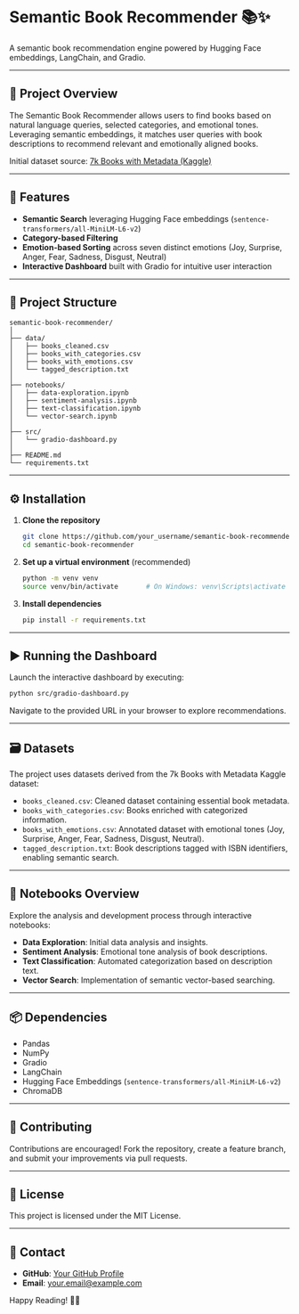 # Semantic Book Recommender 📚✨

A semantic book recommendation engine powered by Hugging Face embeddings, LangChain, and Gradio.

---

## 📖 Project Overview

The Semantic Book Recommender allows users to find books based on natural language queries, selected categories, and emotional tones. Leveraging semantic embeddings, it matches user queries with book descriptions to recommend relevant and emotionally aligned books.

Initial dataset source: [7k Books with Metadata (Kaggle)](https://www.kaggle.com/datasets/dylanjcastillo/7k-books-with-metadata)

---

## 🚀 Features

- **Semantic Search** leveraging Hugging Face embeddings (`sentence-transformers/all-MiniLM-L6-v2`)
- **Category-based Filtering**
- **Emotion-based Sorting** across seven distinct emotions (Joy, Surprise, Anger, Fear, Sadness, Disgust, Neutral)
- **Interactive Dashboard** built with Gradio for intuitive user interaction

---

## 📁 Project Structure

```
semantic-book-recommender/
│
├── data/
│   ├── books_cleaned.csv
│   ├── books_with_categories.csv
│   ├── books_with_emotions.csv
│   └── tagged_description.txt
│
├── notebooks/
│   ├── data-exploration.ipynb
│   ├── sentiment-analysis.ipynb
│   ├── text-classification.ipynb
│   └── vector-search.ipynb
│
├── src/
│   └── gradio-dashboard.py
│
├── README.md
└── requirements.txt
```

---

## ⚙️ Installation

1. **Clone the repository**  
   ```bash
   git clone https://github.com/your_username/semantic-book-recommender.git
   cd semantic-book-recommender
   ```

2. **Set up a virtual environment** (recommended)  
   ```bash
   python -m venv venv
   source venv/bin/activate       # On Windows: venv\Scripts\activate
   ```

3. **Install dependencies**  
   ```bash
   pip install -r requirements.txt
   ```

---

## ▶️ Running the Dashboard

Launch the interactive dashboard by executing:

```bash
python src/gradio-dashboard.py
```

Navigate to the provided URL in your browser to explore recommendations.

---

## 🗃️ Datasets

The project uses datasets derived from the 7k Books with Metadata Kaggle dataset:

- `books_cleaned.csv`: Cleaned dataset containing essential book metadata.
- `books_with_categories.csv`: Books enriched with categorized information.
- `books_with_emotions.csv`: Annotated dataset with emotional tones (Joy, Surprise, Anger, Fear, Sadness, Disgust, Neutral).
- `tagged_description.txt`: Book descriptions tagged with ISBN identifiers, enabling semantic search.

---

## 📓 Notebooks Overview

Explore the analysis and development process through interactive notebooks:

- **Data Exploration**: Initial data analysis and insights.
- **Sentiment Analysis**: Emotional tone analysis of book descriptions.
- **Text Classification**: Automated categorization based on description text.
- **Vector Search**: Implementation of semantic vector-based searching.

---

## 📦 Dependencies

- Pandas  
- NumPy  
- Gradio  
- LangChain  
- Hugging Face Embeddings (`sentence-transformers/all-MiniLM-L6-v2`)  
- ChromaDB  

---

## 🤝 Contributing

Contributions are encouraged! Fork the repository, create a feature branch, and submit your improvements via pull requests.

---

## 📜 License

This project is licensed under the MIT License.

---

## 📧 Contact

- **GitHub**: [Your GitHub Profile](https://github.com/your_username)  
- **Email**: your.email@example.com  

Happy Reading! 📖✨
